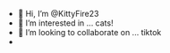- 👋 Hi, I’m @KittyFire23
- 👀 I’m interested in ... cats! 
- 💞️ I’m looking to collaborate on ... tiktok
-

<!---
KittyFire23/KittyFire23 is a ✨ special ✨ repository because its `README.md` (this file) appears on your GitHub profile.
You can click the Preview link to take a look at your changes.
---
